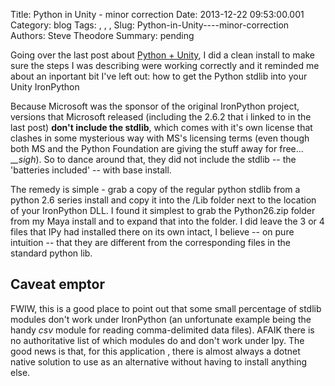 Title: Python in Unity  - minor correction
Date: 2013-12-22 09:53:00.001
Category: blog
Tags: , , , 
Slug: Python-in-Unity----minor-correction
Authors: Steve Theodore
Summary: pending

Going over the last post about [Python + Unity](http://techartsurvival.blogspot.com/2013/12/embedding-ironpython-in-unity-tech-art.html), I did a clean install to make sure the steps I was describing were working correctly and it reminded me about an inportant bit I've left out: how to get the Python stdlib into your Unity IronPython  
  
Because Microsoft was the sponsor of the original IronPython project, versions that Microsoft released (including the 2.6.2 that i linked to in the last post) **don't include the stdlib**, which comes with it's own license that clashes in some mysterious way with MS's licensing terms (even though both MS and the Python Foundation are giving the stuff away for free... _*_sigh*). So to dance around that, they did not include the stdlib  \-- the 'batteries included' -- with base install.  
  
The remedy is simple - grab a copy of the regular python stdlib from a python 2.6 series install and copy it into the /Lib folder next to the location of your IronPython DLL.  I found it simplest to grab the Python26.zip folder from my Maya install and to expand that into the folder.  I did leave the 3 or 4 files that IPy had installed there on its own intact, I believe -- on pure intuition -- that they are different from the corresponding files in the standard python lib.  
  


##  Caveat emptor

  
  
FWIW, this is a good place to point out that some small percentage of stdlib modules don't work under IronPython (an unfortunate example being the handy _csv_ module for reading comma-delimited data files).  AFAIK there is no authoritative list of which modules do and don't work under Ipy. The good news is that, for this application , there is almost always a dotnet native solution to use as an alternative without having to install anything else.  
  


